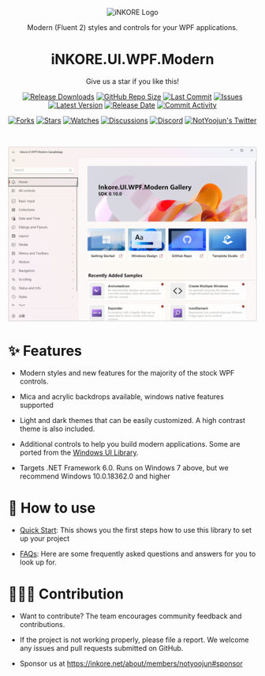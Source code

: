 
<p align="center">
  <a target="_blank" rel="noopener noreferrer">
    <img width="128" src="https://raw.githubusercontent.com/InkoreStudios/.github/main/assets/Inkore_Badge.png?raw=true)" alt="iNKORE Logo">
  </a>
</p>

<p align="center">Modern (Fluent 2) styles and controls for your WPF applications.</p>

<h1 align="center">
  iNKORE.UI.WPF.Modern
</h1>

<p align="center">Give us a star if you like this!</p>

<p align="center">
  <a href="https://github.com/iNKOREStudios/UI.WPF.Modern/releases"><img src="https://img.shields.io/github/downloads/iNKOREStudios/UI.WPF.Modern/total?color=%239F7AEA" alt="Release Downloads"></a>
  <a href="#"><img src="https://img.shields.io/github/repo-size/iNKOREStudios/UI.WPF.Modern?color=6882C4" alt="GitHub Repo Size"></a>
  <a href="#"><img src="https://img.shields.io/github/last-commit/iNKOREStudios/UI.WPF.Modern?color=%23638e66" alt="Last Commit"></a>
  <a href="#"><img src="https://img.shields.io/github/issues/iNKOREStudios/UI.WPF.Modern?color=f76642" alt="Issues"></a>
  <a href="#"><img src="https://img.shields.io/github/v/release/iNKOREStudios/UI.WPF.Modern?color=%4CF4A8B4" alt="Latest Version"></a>
  <a href="#"><img src="https://img.shields.io/github/release-date/iNKOREStudios/UI.WPF.Modern?color=%23b0a3e8" alt="Release Date"></a>
  <a href="https://github.com/iNKOREStudios/UI.WPF.Modern/commits/"><img src="https://img.shields.io/github/commit-activity/m/iNKOREStudios/UI.WPF.Modern" alt="Commit Activity"></a>
</p>

<p align="center">
  <a href="https://github.com/iNKOREStudios/UI.WPF.Modern/network/members"><img src="https://img.shields.io/github/forks/iNKOREStudios/UI.WPF.Modern?style=social" alt="Forks"></a>
  <a href="https://github.com/iNKOREStudios/UI.WPF.Modern/stargazers"><img src="https://img.shields.io/github/stars/iNKOREStudios/UI.WPF.Modern?style=social" alt="Stars"></a>
  <a href="https://github.com/iNKOREStudios/UI.WPF.Modern/watchers"><img src="https://img.shields.io/github/watchers/iNKOREStudios/UI.WPF.Modern?style=social" alt="Watches"></a>
  <a href="https://github.com/iNKOREStudios/UI.WPF.Modern/discussions"><img src="https://img.shields.io/github/discussions/iNKOREStudios/UI.WPF.Modern?style=social" alt="Discussions"></a>
  <a href="https://discord.gg/m6NPNVk4bs"><img src="https://img.shields.io/discord/1092738458805608561?style=social&label=Discord&logo=discord" alt="Discord"></a>
  <a href="https://twitter.com/NotYoojun"><img src="https://img.shields.io/twitter/follow/NotYoojun?style=social" alt="NotYoojun's Twitter"></a>
</p>

<br>
  
  ![Home of the SampleApp (Light theme)](docs/images/screenshot_home.png "Home of the SampleApp (Light theme)")

# ✨ Features

* Modern styles and new features for the majority of the stock WPF controls.
  
* Mica and acrylic backdrops available, windows native features supported

* Light and dark themes that can be easily customized. A high contrast theme is also included.

* Additional controls to help you build modern applications. Some are ported from the [Windows UI Library](https://github.com/microsoft/microsoft-ui-xaml).

* Targets .NET Framework 6.0. Runs on Windows 7 above, but we recommend Windows 10.0.18362.0 and higher



# 🤔 How to use

- [Quick Start](https://github.com/InkoreStudios/UI.WPF.Modern/blob/main/docs/Quick%20Start.md): This shows you the first steps how to use this library to set up your project

- [FAQs](https://github.com/InkoreStudios/UI.WPF.Modern/blob/main/docs/FAQs.md): Here are some frequently asked questions and answers for you to look up for.

# 🙋🏻‍♂️ Contribution

- Want to contribute? The team encourages community feedback and contributions.

- If the project is not working properly, please file a report. We welcome any issues and pull requests submitted on GitHub.

- Sponsor us at https://inkore.net/about/members/notyoojun#sponsor
